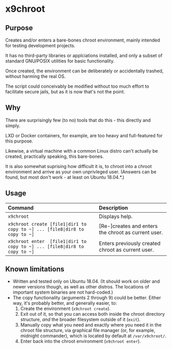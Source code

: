 # x9chroot

## Purpose

Creates and/or enters a bare-bones chroot environment, mainly intended for testing development projects.

It has no third-party libraries or applciations installed, and only a subset of standard GNU/POSIX utilities for basic functionality.

Once created, the environment can be deliberately or accidentally trashed, without harming the real OS.

The script could conceivably be modified without too much effort to facilitate secure jails, but as it is now that's not the point.

## Why

There are surprisingly few (to no) tools that do this - this directly and simply.

LXD or Docker containers, for example, are too heavy and full-featured for this purpose.

Likewise, a virtual machine with a common Linux distro can't actually be created, practically speaking, this bare-bones.

It is also somewhat suprising how difficult it is, to chroot into a chroot environment and arrive as your own unprivleged user. (Answers can be found, but most don't work - at least on Ubuntu 18.04.*.)

## Usage

| Command | Description |
|:--- |:--- |
| `x9chroot` | Displays help. |
| `x9chroot create [file1\|dir1 to copy to ~] ... [file8\|dir8 to copy to ~]` | [Re-]creates and enters the chroot as current user. |
| `x9chroot enter  [file1\|dir1 to copy to ~] ... [file8\|dir8 to copy to ~]` | Enters previously created chroot as current user. |

## Known limitations

- Written and tested only on Ubuntu 18.04. (It should work on older and newer versions though, as well as other distros. The locations of important system binaries are not hard-coded.)
- The copy functionality (arguments 2 through 9) could be better. Either way, it's probably better, and generally easier, to:
  1. Create the environment (`x9chroot create`).
  1. Exit out of it, so that you can access both inside the chroot directory structure, *and* the broader filesystem outside of it (`exit`).
  1. Manually copy what you need and exactly where you need it in the chroot file structure, via graphical file manager (or, for example, midnight commander), which is located by default at `/var/x9chroot/`.
  1. Enter back into the chroot environment (`x9chroot enter`).
